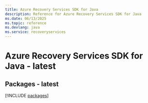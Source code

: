 ```yaml
---
title: Azure Recovery Services SDK for Java
description: Reference for Azure Recovery Services SDK for Java
ms.date: 06/13/2025
ms.topic: reference
ms.devlang: java
ms.service: recoveryservices
---
```

# Azure Recovery Services SDK for Java - latest
## Packages - latest
[!INCLUDE [packages](recovery-services-index.md)]